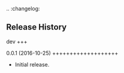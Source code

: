 .. :changelog:

Release History
---------------

dev
+++

0.0.1 (2016-10-25)
+++++++++++++++++++

- Initial release.
